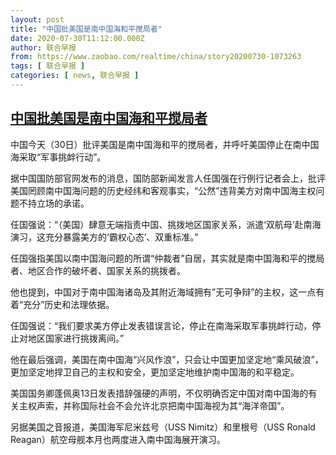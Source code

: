 ```yaml
---
layout: post
title: "中国批美国是南中国海和平搅局者"
date: 2020-07-30T11:12:00.000Z
author: 联合早报
from: https://www.zaobao.com/realtime/china/story20200730-1073263
tags: [ 联合早报 ]
categories: [ news, 联合早报 ]
---
```

<!--1596107520000-->
[中国批美国是南中国海和平搅局者](https://www.zaobao.com/realtime/china/story20200730-1073263)
------

<div>
<p>中国今天（30日）批评美国是南中国海和平的搅局者，并呼吁美国停止在南中国海采取“军事挑衅行动”。</p><p>据中国国防部官网发布的消息，国防部新闻发言人任国强在行例行记者会上，批评美国罔顾南中国海问题的历史经纬和客观事实，“公然”违背美方对南中国海主权问题不持立场的承诺。</p><p>任国强说：“（美国）肆意无端指责中国、挑拨地区国家关系，派遣‘双航母’赴南海演习，这充分暴露美方的‘霸权心态’、双重标准。”</p><section id="imu"><div id="dfp-ad-imu1-wrapper" class="dfp-tag-wrapper"><div id="dfp-ad-imu1" class="dfp-tag-wrapper"></div></div></section><p>任国强指美国以南中国海问题的所谓“仲裁者”自居，其实就是南中国海和平的搅局者、地区合作的破坏者、国家关系的挑拨者。</p><p>他也提到，中国对于南中国海诸岛及其附近海域拥有”无可争辩”的主权，这一点有着“充分”历史和法理依据。</p><p>任国强说：“我们要求美方停止发表错误言论，停止在南海采取军事挑衅行动，停止对地区国家进行挑拨离间。”</p><p>他在最后强调，美国在南中国海“兴风作浪”，只会让中国更加坚定地“乘风破浪”，更加坚定地捍卫自己的主权和安全，更加坚定地维护南中国海的和平稳定。</p><div id="innity-in-post"></div><div id="dfp-ad-midarticlespecial-wrapper" class="dfp-tag-wrapper"><div id="dfp-ad-midarticlespecial" class="dfp-tag-wrapper"></div></div><p>美国国务卿蓬佩奥13日发表措辞强硬的声明，不仅明确否定中国对南中国海的有关主权声索，并称国际社会不会允许北京把南中国海视为其“海洋帝国”。</p><p>另据美国之音报道，美国海军尼米兹号（USS Nimitz）和里根号（USS Ronald Reagan）航空母舰本月也两度进入南中国海展开演习。</p>
</div>
